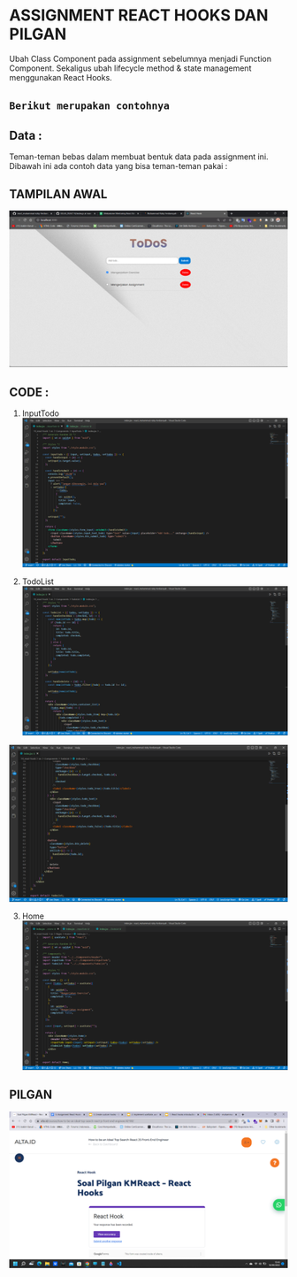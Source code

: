# ASSIGNMENT REACT HOOKS DAN PILGAN

Ubah Class Component pada assignment sebelumnya menjadi Function Component. Sekaligus ubah lifecycle method & state management menggunakan React Hooks.

## `Berikut merupakan contohnya`

## Data :

Teman-teman bebas dalam membuat bentuk data pada assignment ini. Dibawah ini ada contoh data yang bisa teman-teman pakai :

## TAMPILAN AWAL

![image](../screenshoots/tampilan%20awal%20hooks.png)

## CODE :

1. InputTodo
   ![image](../screenshoots/InputTodo%20code.png)

2. TodoList
   ![image](../screenshoots/TodoList%20code.png)

![image](../screenshoots/TodoList%202%20code.png)

3. Home
   ![image](../screenshoots/Home%20code.png)

## PILGAN

![image](../screenshoots/pilgan%20react%20hooks.png)
